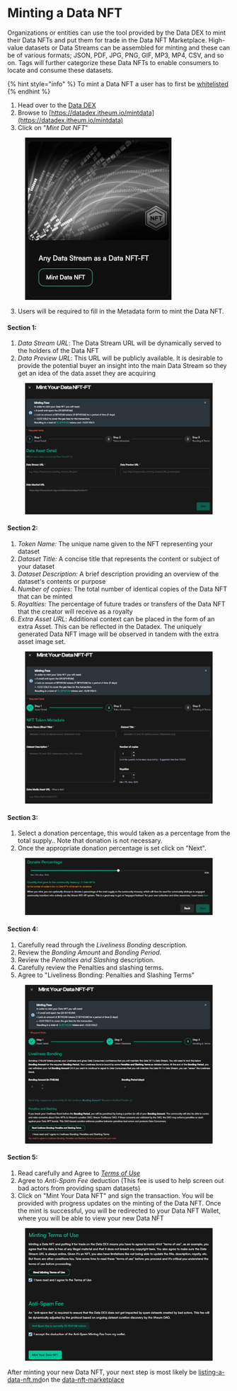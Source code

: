 # Minting a Data NFT

Organizations or entities can use the tool provided by the Data DEX to mint their Data NFTs and put them for trade in the Data NFT Marketplace. High-value datasets or Data Streams can be assembled for minting and these can be of various formats; JSON, PDF, JPG, PNG, GIF, MP3, MP4, CSV, and so on. Tags will further categorize these Data NFTs to enable consumers to locate and consume these datasets.

{% hint style="info" %}
To mint a Data NFT a user has to first be [whitelisted](https://datadex.itheum.io/getwhitelisted)
{% endhint %}

1. Head over to the [Data DEX](https://datadex.itheum.io/)
2. Browse to [https://datadex.itheum.io/mintdata](https://datadex.itheum.io/mintdata)
3. Click on "_Mint Dat NFT_"

<figure><img src="../../../.gitbook/assets/image (1) (1) (1) (1) (1) (1) (1) (1) (1) (1) (1) (1).png" alt="" width="331"><figcaption></figcaption></figure>

3. Users will be required to fill in the Metadata form to mint the Data NFT.

#### **Section 1:**

1. _Data Stream URL_: The Data Stream URL will be dynamically served to the holders of the Data NFT
2. _Data Preview URL_: This URL will be publicly available. It is desirable to provide the potential buyer an insight into the main Data Stream so they get an idea of the data asset they are acquiring&#x20;

<figure><img src="../../../.gitbook/assets/image (1) (1) (1) (1) (1) (1) (1) (1) (1).png" alt=""><figcaption></figcaption></figure>

#### **Section 2:**

1. _Token Name:_ The unique name given to the NFT representing your dataset
2. _Dataset Title:_ A concise title that represents the content or subject of your dataset
3. _Dataset Description:_ A brief description providing an overview of the dataset's contents or purpose
4. _Number of copies:_ The total number of identical copies of the Data NFT that can be minted
5. _Royalties:_ The percentage of future trades or transfers of the Data NFT that the creator will receive as a royalty
6. _Extra Asset URL_: Additional context can be placed in the form of an extra Asset. This can be reflected in the Datadex. The uniquely generated Data NFT image will be observed in tandem with the extra asset image set.

<figure><img src="../../../.gitbook/assets/image (2) (1) (1) (1) (1) (1).png" alt=""><figcaption></figcaption></figure>

#### **Section 3:**

1. Select a donation percentage, this would taken as a percentage from the total supply.. Note that donation is not necessary.
2. Once the appropriate donation percentage is set click on "Next".

<figure><img src="../../../.gitbook/assets/image (1) (1) (1) (1) (1) (1) (1).png" alt=""><figcaption></figcaption></figure>

#### **Section 4:**

1. Carefully read through the _Liveliness Bonding_ description.
2. Review the _Bonding Amount_ and _Bonding Period_.
3. Review the _Penalties and Slashing_ description.
4. Carefully review the Penalties and slashing terms.
5. Agree to "Liveliness Bonding: Penalties and Slashing Terms"

<figure><img src="../../../.gitbook/assets/image (1) (1) (1) (1) (1) (1) (1) (1).png" alt=""><figcaption></figcaption></figure>

#### **Section 5:**

1. Read carefully and Agree to [_Terms of Use_](https://itheum.com/legal/datadex/termsofuse)
2. Agree to _Anti-Spam Fee_ deduction (This fee is used to help screen out bad actors from providing spam datasets)
3. Click on "Mint Your Data NFT" and sign the transaction. You will be provided with progress updates on the minting of the Data NFT. Once the mint is successful, you will be redirected to your Data NFT Wallet, where you will be able to view your new Data NFT

<figure><img src="../../../.gitbook/assets/image (2) (1) (1) (1) (1) (1) (1).png" alt=""><figcaption></figcaption></figure>

After minting your new Data NFT, your next step is most likely be [listing-a-data-nft.md](../../data-nft-marketplace/listing-a-data-nft.md "mention")on the [data-nft-marketplace](../../data-nft-marketplace/ "mention")
